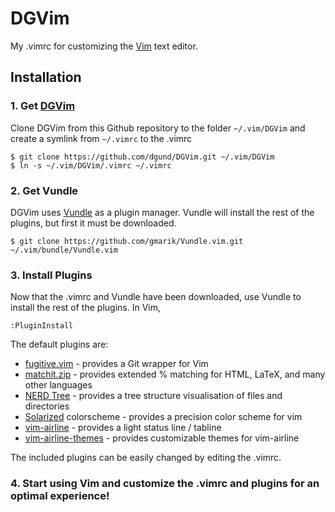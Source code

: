 # DGVim
My .vimrc for customizing the [Vim](https://www.vim.org) text editor.

## Installation
### 1. Get [DGVim](https://github.com/dgund/DGVim)

Clone DGVim from this Github repository to the folder `~/.vim/DGVim` and create a symlink from `~/.vimrc` to the .vimrc

    $ git clone https://github.com/dgund/DGVim.git ~/.vim/DGVim
    $ ln -s ~/.vim/DGVim/.vimrc ~/.vimrc

### 2. Get Vundle

DGVim uses [Vundle](https://github.com/gmarik/Vundle.vim) as a plugin manager. Vundle will install the rest of the plugins, but first it must be downloaded.

    $ git clone https://github.com/gmarik/Vundle.vim.git ~/.vim/bundle/Vundle.vim

### 3. Install Plugins

Now that the .vimrc and Vundle have been downloaded, use Vundle to install the rest of the plugins. In Vim,

    :PluginInstall

The default plugins are:
- [fugitive.vim](https://github.com/tpope/vim-fugitive) - provides a Git wrapper for Vim
- [matchit.zip](https://github.com/vim-scripts/matchit.zip) - provides extended % matching for HTML, LaTeX, and many other languages
- [NERD Tree](https://github.com/scrooloose/nerdtree) - provides a tree structure visualisation of files and directories
- [Solarized](http://ethanschoonover.com/solarized) colorscheme - provides a precision color scheme for vim
- [vim-airline](https://github.com/bling/vim-airline) - provides a light status line / tabline
- [vim-airline-themes](https://github.com/vim-airline/vim-airline-themes) - provides customizable themes for vim-airline

The included plugins can be easily changed by editing the .vimrc.

### 4. Start using Vim and customize the .vimrc and plugins for an optimal experience!
